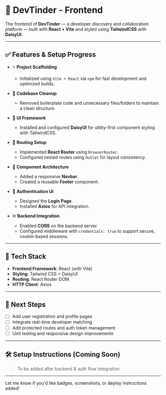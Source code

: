 # 🚀 DevTinder - Frontend

The frontend of **DevTinder** — a developer discovery and collaboration platform — built with **React + Vite** and styled using **TailwindCSS** with **DaisyUI**.

---

## ✅ Features & Setup Progress

- ⚡ **Project Scaffolding**

  - Initialized using `Vite + React` via `npm` for fast development and optimized builds.

- 🧹 **Codebase Cleanup**

  - Removed boilerplate code and unnecessary files/folders to maintain a clean structure.

- 🎨 **UI Framework**

  - Installed and configured **DaisyUI** for utility-first component styling with TailwindCSS.

- 🧭 **Routing Setup**

  - Implemented **React Router** using `BrowserRouter`.
  - Configured nested routes using `Outlet` for layout consistency.

- 🧱 **Component Architecture**

  - Added a responsive **Navbar**.
  - Created a reusable **Footer** component.

- 🔐 **Authentication UI**

  - Designed the **Login Page**.
  - Installed **Axios** for API integration.

- 🌐 **Backend Integration**
  - Enabled **CORS** on the backend server.
  - Configured middleware with `credentials: true` to support secure, cookie-based sessions.

---

## 📁 Tech Stack

- **Frontend Framework**: React (with Vite)
- **Styling**: Tailwind CSS + DaisyUI
- **Routing**: React Router DOM
- **HTTP Client**: Axios

---

## 📌 Next Steps

- [ ] Add user registration and profile pages
- [ ] Integrate real-time developer matching
- [ ] Add protected routes and auth token management
- [ ] Unit testing and responsive design improvements

---

## 🛠️ Setup Instructions (Coming Soon)

> To be added after backend & auth flow integration

---

Let me know if you'd like badges, screenshots, or deploy instructions added!
